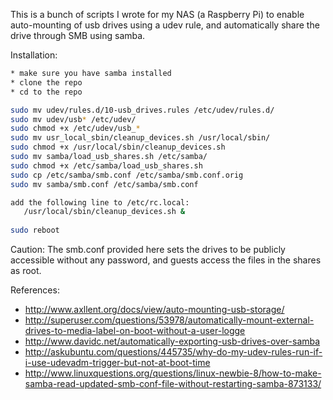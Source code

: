This is a bunch of scripts I wrote for my NAS (a Raspberry Pi) to enable auto-mounting of usb drives using a udev rule,
and automatically share the drive through SMB using samba.

Installation:
```bash
* make sure you have samba installed  
* clone the repo  
* cd to the repo  

sudo mv udev/rules.d/10-usb_drives.rules /etc/udev/rules.d/  
sudo mv udev/usb* /etc/udev/  
sudo chmod +x /etc/udev/usb_*  
sudo mv usr_local_sbin/cleanup_devices.sh /usr/local/sbin/  
sudo chmod +x /usr/local/sbin/cleanup_devices.sh  
sudo mv samba/load_usb_shares.sh /etc/samba/  
sudo chmod +x /etc/samba/load_usb_shares.sh  
sudo cp /etc/samba/smb.conf /etc/samba/smb.conf.orig  
sudo mv samba/smb.conf /etc/samba/smb.conf  

add the following line to /etc/rc.local: 
   /usr/local/sbin/cleanup_devices.sh &  
   
sudo reboot  
```

Caution: 
The smb.conf provided here sets the drives to be publicly accessible without any password,
and guests access the files in the shares as root.



References:
* http://www.axllent.org/docs/view/auto-mounting-usb-storage/  
* http://superuser.com/questions/53978/automatically-mount-external-drives-to-media-label-on-boot-without-a-user-logge  
* http://www.davidc.net/automatically-exporting-usb-drives-over-samba  
* http://askubuntu.com/questions/445735/why-do-my-udev-rules-run-if-i-use-udevadm-trigger-but-not-at-boot-time  
* http://www.linuxquestions.org/questions/linux-newbie-8/how-to-make-samba-read-updated-smb-conf-file-without-restarting-samba-873133/  
